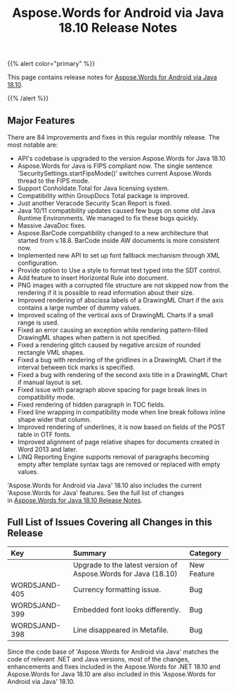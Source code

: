 ﻿---
title: Aspose.Words for Android via Java 18.10 Release Notes
description: "Aspose.Words for Android via Java 18.10 Release Notes – learn about the latest updates and fixes."
type: docs
weight: 20
url: /java/aspose-words-for-android-via-java-18-10-release-notes/
---

{{% alert color="primary" %}} 

This page contains release notes for [Aspose.Words for Android via Java 18.10](https://repository.aspose.com/webapp/#/artifacts/browse/tree/General/repo/com/aspose/aspose-words/18.10).

{{% /alert %}} 

## Major Features

There are 84 improvements and fixes in this regular monthly release. The most notable are:

- API's codebase is upgraded to the version Aspose.Words for Java 18.10
- Aspose.Words for Java is FIPS compliant now. The single sentence 'SecuritySettings.startFipsMode()' switches current Aspose.Words thread to the FIPS mode.
- Support Conholdate.Total for Java licensing system.
- Compatibility within GroupDocs Total package is improved.
- Just another Veracode Security Scan Report is fixed.
- Java 10/11 compatibility updates caused few bugs on some old Java Runtime Environments. We managed to fix these bugs quickly.
- Massive JavaDoc fixes.
- Aspose.BarCode compatibility changed to a new architecture that started from v.18.8. BarCode inside AW documents is more consistent now.
- Implemented new API to set up font fallback mechanism through XML configuration.
- Provide option to Use a style to format text typed into the SDT control.
- Add feature to insert Horizontal Rule into document.
- PNG images with a corrupted file structure are not skipped now from the rendering if it is possible to read information about their size.
- Improved rendering of abscissa labels of a DrawingML Chart if the axis contains a large number of dummy values.
- Improved scaling of the vertical axis of DrawingML Charts if a small range is used.
- Fixed an error causing an exception while rendering pattern-filled DrawingML shapes when pattern is not specified.
- Fixed a rendering glitch caused by negative arcsize of rounded rectangle VML shapes.
- Fixed a bug with rendering of the gridlines in a DrawingML Chart if the interval between tick marks is specified.
- Fixed a bug with rendering of the second axis title in a DrawingML Chart if manual layout is set.
- Fixed issue with paragraph above spacing for page break lines in compatibility mode.
- Fixed rendering of hidden paragraph in TOC fields.
- Fixed line wrapping in compatibility mode when line break follows inline shape wider that column.
- Improved rendering of underlines, it is now based on fields of the POST table in OTF fonts.
- Improved alignment of page relative shapes for documents created in Word 2013 and later.
- LINQ Reporting Engine supports removal of paragraphs becoming empty after template syntax tags are removed or replaced with empty values.

'Aspose.Words for Android via Java' 18.10 also includes the current 'Aspose.Words for Java' features. See the full list of changes in [Aspose.Words for Java 18.10 Release Notes](/words/java/aspose-words-for-java-18-10-release-notes/).

## Full List of Issues Covering all Changes in this Release

|Key|Summary|Category|
| :- | :- | :- |
| |Upgrade to the latest version of Aspose.Words for Java (18.10)|New Feature|
|WORDSJAND-405|Currency formatting issue.|Bug|
|WORDSJAND-399|Embedded font looks differently.|Bug|
|WORDSJAND-398|Line disappeared in Metafile.|Bug|

Since the code base of 'Aspose.Words for Android via Java' matches the code of relevant .NET and Java versions, most of the changes, enhancements and fixes included in the Aspose.Words for .NET 18.10 and Aspose.Words for Java 18.10 are also included in this 'Aspose.Words for Android via Java' 18.10.
